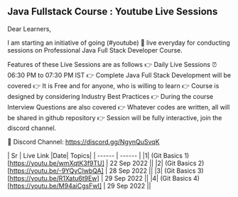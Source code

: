 ## Java Fullstack Course : Youtube Live Sessions

Dear Learners,

I am starting an initiative of going (#youtube) 🔴 live everyday for conducting sessions on Professional Java Full Stack Developer Course.  

Features of these Live Sessions are as follows
👉 Daily Live Sessions ⏰ 06:30 PM to 07:30 PM IST
👉 Complete Java Full Stack Development will be covered
👉 It is Free and for anyone, who is willing to learn
👉 Course is designed by considering Industry Best Practices
👉 During the course Interview Questions are also covered
👉 Whatever codes are written, all will be shared in github repository 
👉 Session will be fully interactive, join the discord channel. 

🔗 Discord Channel: https://discord.gg/NgynQuSvqK

| Sr | Live Link |Date| Topics|
| ------ | ------ |
|1| (Git Basics 1)[https://youtu.be/wmXqtK3f9TU] | 22 Sep 2022 ||
|2| (Git Basics 2)[https://youtu.be/-9YQyClwbQA] | 28 Sep 2022 ||
|3| (Git Basics 3)[https://youtu.be/R1Xatu6t9Ew] | 29 Sep 2022 ||
|4| (Git Basics 4)[https://youtu.be/M94aiCgsFwI] | 29 Sep 2022 ||
